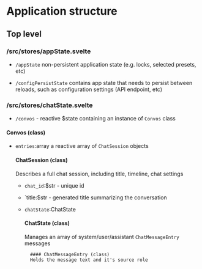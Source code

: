 # Application structure

## Top level

### /src/stores/appState.svelte
- `/appState` non-persistent application state (e.g. locks, selected presets, etc)

- `/configPersistState` contains app state that needs to persist between reloads, such as configuration settings (API endpoint, etc)

### /src/stores/chatState.svelte

- `/convos` - reactive $state containing an instance of `Convos` class

#### Convos (class)
- `entries`:array a reactive array of `ChatSession` objects

    #### ChatSession (class)
    Describes a full chat session, including title, timeline, chat settings

    - `chat_id`:$str - unique id
    - `title:$str - generated title summarizing the conversation
    - `chatState`:ChatState

        #### ChatState (class)
        Manages an array of system/user/assistant `ChatMessageEntry` messages

            #### ChatMessageEntry (class)
            Holds the message text and it's source role
